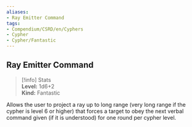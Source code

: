 ```yaml
---
aliases:
- Ray Emitter Command
tags:
- Compendium/CSRD/en/Cyphers
- Cypher
- Cypher/Fantastic
---
```


  
## Ray Emitter Command  
>[!info] Stats  
> **Level:** 1d6+2  
> **Kind:** Fantastic
  
Allows the user to project a ray up to long range (very long range if the cypher is level 6 or higher) that forces a target to obey the next verbal command given (if it is understood) for one round per cypher level.